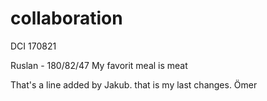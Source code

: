 # collaboration
DCI 170821

Ruslan - 180/82/47
My favorit meal is meat
 
That's a line added by Jakub.
that is my last changes. Ömer
